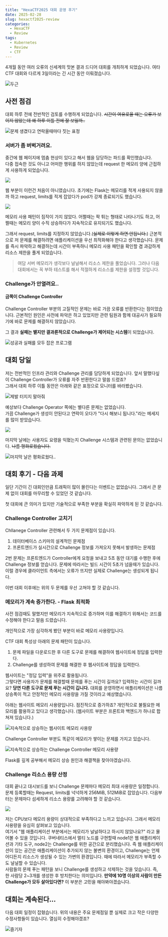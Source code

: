 ```yaml
---
title: "HexaCTF2025 대회 운영 후기"
date: 2025-02-28
slug: hexactf2025-review
categories:
  - HexaCTF
  - Review
tags:
  - Kubernetes
  - Review
  - CTF
---
```


4개월 동안 여러 오류의 신세계의 맛본 결과 드디어 대회를 개최하게 되었습니다. 여타 CTF 대회와 다르게 3일이라는 긴 시간 동안 이뤄졌습니다.

![두근](image.png)

## 사전 점검

대회 하루 전에 전반적인 검토를 수행하게 되었습니다. ~~시간이 여유로울 때는 오류가 보이지 않았는데 왜 하루 이틀 전에 잘 보일까..~~

![문제 생겼다고 연락올때마다 짓는 표정](image-1.png)

### 서버가 좀 버벅거려요.

중간에 웹 페이지에 멈춤 현상이 있다고 해서 웹을 담당하는 파드를 확인했습니다.  
다중 접속한 것도 아니고 어떠한 행위를 하지 않았는데 request 한 메모리 양에 근접하게 사용하게 되었습니다.

![](image-2.png)

웹 부분이 이런건 처음이 아니였습니다. 초기에는 Flask는 메모리를 적게 사용되지 않을까 하고 request, limits를 적게 잡았다가 pod가 강제 종료되기도 했습니다.

![](image-3.png)

메모리 사용 패턴이 짐작이 가지 않았다. 어쩔때는 팍 튀는 형태로 나타나기도 하고, 어쩔때는 메모리 양이 수직 상승하다가 지속적으로 유지되기도 했습니다.

그래서 request, limits를 지정하지 않았습니다.(~~실제로 이렇게 하면 안됩니다.~~)
근본적으로 저 문제를 해결하려면 애플리케이션을 우선 최적화해야 한다고 생각했습니다. 문제를 즉시 파악하고 해결하는데 시간이 부족하니 메모리 사용 패턴을 확인할 겸 과감하게 리소스 제한을 풀게 되었습니다.

> 여담
> 서버 메모리가 생각보다 널널해서 리소스 제한을 풀었습니다. 그러나 다음 대회에서는 꼭 부하 테스트를 해서 적절하게 리소스를 제한을 설정할 것입니다.

### Challenge가 안열려요..

#### 금쪽이 Challenge Controller

Challenge Controller 부분의 고질적인 문제는 바로 가끔 오류를 반환한다는 점이었습니다. 근본적인 원인은 사전에 파악은 하고 있었지만 관련 팀원과 함께 대공사가 필요하기에 바로 문제를 해결하지 않았습니다.

그 결과 **실패는 뱉지만 결과론적으로 Challenge가 제어되는 시스템**이 되었습니다.

![성공과 실패를 모두 잡은 프로그램](image-4.png)

## 대회 당일

저는 전반적인 인프라 관리와 Challenge 관리를 담당하게 되었습니다. 앞서 말했다싶이 Challenge Controller가 오류를 자주 반환한다고 말씀 드렸죠?  
그래서 대회 하루 이틀 동안은 아래와 같은 표정으로 모니터를 바라봤습니다.

![제발 터지지 말아줘](image-5.png)

예상보다 Challenge Operator 쪽에는 별다른 문제는 없었습니다.  
가끔 Challenge가 생성이 안된다고 연락이 오다가 "다시 해보니 됩니다."라는 메세지를 많이 받았습니다.

![](image-6.png)

마지막 날에는 사용자도 요령을 익혔는지 Challenge 시스템과 관련된 문의는 없었습니다. ~~나름 평화로웠습니다.~~

![마지막 날은 평화로웠다..](image-7.png)

## 대회 후기 - 다음 과제

일단 기간이 긴 대회인만큼 트래픽이 많이 몰린다는 이벤트는 없었습니다. 그래서 큰 문제 없이 대회를 마무리할 수 있었던 것 같습니다.

첫 대회에 큰 의미가 있지만 기술적으로 부족한 부분을 확실히 파악하게 된 것 같습니다.

### Challenge Controller 고치기

Chllanege Controller 관련해서 두 가지 문제점이 있습니다.

1. 데이터베이스 스키마의 설계적인 문제점
2. 프론트엔드가 실시간으로 Challenge 정보를 가져오지 못해서 발생하는 문제점

2번 문제는 프론트엔드가 Controller에게 요청을 보내고 5초 동안 대기를 수행한 후에 Challenge 정보를 얻습니다. 문제에 따라서는 빌드 시간이 5초가 넘을때가 있습니다. 이럴 경우에 클라이언트 측에서는 오류가 뜨지만 실제로 Challenge는 생성되게 됩니다.

이번 대회 이후에는 위의 두 문제를 우선 고쳐야 할 것 같습니다.

### 메모리가 계속 증가한다. - Flask 최적화

사전 점검때도 말했지만 메모리가 지속적으로 증가하며 이를 해결하기 위해서는 코드를 수정해야 한다고 말씀 드렸습니다.

개인적으로 가장 심각하게 봤던 부분이 바로 메모리 사용량입니다.

CTF 대회 특성상 아래의 문제 패턴이 있습니다.

1. 문제 파일을 다운로드한 후 다른 도구로 문제를 해결하여 웹사이트에 정답를 입력한다.
2. Challenge를 생성하여 문제를 해결한 후 웹사이트에 정답을 입력한다.

웹사이트는 "정답 입력"을 위주로 활용됩니다.  
그렇다면 사용자가 문제를 해결할때 문제를 푸는 시간이 길까요? 입력하는 시간이 길까요? **당연 다른 도구로 문제 푸는 시간이 깁니다.** 대회를 운영하면서 애플리케이션은 나름 상승폭이 적고 안정적인 메모리 사용량을 가질 것이라고 예상했습니다.

아래는 웹사이트 메모리 사용량입니다. 점진적으로 증가하죠? 개인적으로 불필요한 메모리를 활용하고 있다고 생각했습니다. (웹사이트 부분은 프론트와 백엔드가 하나로 합쳐져 있습니다.)

![지속적으로 상승하는 웹사이트 메모리 사용량](image-8.png)

Challenge Controller 부분도 똑같이 메모리가 쌓이는 문제를 가지고 있습니다.

![지속적으로 상승하는 Challenge Controller 메모리 사용량](image-9.png)

Flask를 깊게 공부해서 메모리 상승 원인과 해결책을 찾아야겠습니다.

### Challenge 리소스 용량 산정

대회 끝나고 대시보드를 보니 Challenge 문제마다 메모리 최대 사용량은 일정합니다.  
문제 등록할때는 Request, limits를 넉넉하게 256MiB, 512MiB로 잡았습니다. 다음부터는 문제마다 섬세하게 리소스 용량를 고려해야 할 것 같습니다.

![](image-10.png)

저는 CPU보다 메모리 용량이 상대적으로 부족하다고 느끼고 있습니다. 그래서 메모리 사용량을 유심히 살펴보고 있습니다.  
여기서 "웹 애플리케이션 부분에서는 메모리가 널널하다고 하시지 않았나요?" 라고 물어볼 수 있을 것입니다.
쿠버네티스에서 멀티 노드를 구현할때 node1은 웹 애플리케이션과 기타 도구, node2는 Challenge를 위한 공간으로 분리했습니다. 즉 웹 애플리케이션이 있는 공간은 애플리케이션이 추가되지 않는 불변의 환경이고, Challenge는 언제 어디든지 리소스가 생성될 수 있는 가변의 환경입니다. 때에 따라서 메모리가 부족할 수도 널널할 수 있습니다.  
사람들의 문제 푸는 패턴을 보니 Challenge를 생성하고 삭제하는 것을 잊습니다. 즉, 한 사람당 2~3개를 생성한 후 방치한다는 의미입니다. **만약에 10명 이상의 사람이 만든 Challenge가 모두 살아있다면?** 이 부분은 고민을 해야봐야겠습니다.

## 대회는 계속된다...

다음 대회 일정이 잡혔습니다.
위의 내용은 주요 문제점일 뿐 실제로 크고 작은 다양한 수정사항들이 있습니다. 열심히 수정해야겠죠?

![즐기자](image-11.png)
